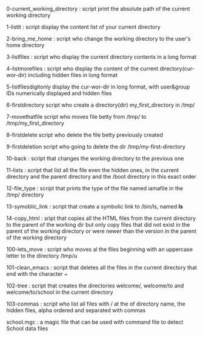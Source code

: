 0-current_working_directory :  script print the absolute path of the current working directory

1-listit : script display the content list of your current directory

2-bring_me_home : script who change the working directory to the user's home directory

3-listfiles : script who display the current directory contents in a long format

4-listmorefiles : script who display the content of the current directory(cur-wor-dir) including hidden files in long format

5-listfilesdigitonly display the cur-wor-dir in long format, with user&group IDs numerically displayed and hidden files

6-firstdirectory script who create a directory(dir) my_first_directory in /tmp/

7-movethatfile script who moves file betty from /tmp/ to /tmp/my_first_directory

8-firstdelete script who delete the file betty previously created

9-firstdeletion script who going to delete the dir /tmp/my-first-directory

10-back : script that changes the working directory to the previous one

11-lists : script that list all the file even the hidden ones, in the current directory and the parent directory and the /boot directory in this exact order

12-file_type : script that prints the type of the file named iamafile in the /tmp/ directory

13-symoblic_link : script that create a symbolic link to /bin/ls, named __ls__

14-copy_html : sript that copies all the HTML files from the current directory to the parent of the working dir but only copy files that did not exist in the parent of the working directory or were newer than the version in the parent of the working directory

100-lets_move : script who moves al the files beginning with an uppercase letter to the directory /tmp/u

101-clean_emacs : script that deletes all the files in the current directory that end with the character ~

102-tree : script that creates the directories welcome/, welcome/to and welcome/to/school in the current directory

103-commas : script who list all files with / at the of directory name, the hidden files, alpha ordered and separated with commas

school.mgc : a magic file that can be used with command file to detect School data files 
